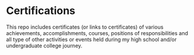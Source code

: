 # Certifications            

This repo includes certificates (or links to certificates) of various achievements, accomplishments, courses, positions of responsibilities and all type of other activities or events held during my high school and/or undergraduate college journey.

